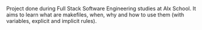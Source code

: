 Project done during Full Stack Software Engineering studies at Alx School. It aims to learn what are makefiles, when, why and how to use them (with variables, explicit and implicit rules).

